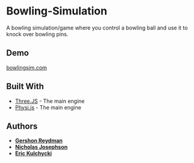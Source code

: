 # Bowling-Simulation
A bowling simulation/game where you control a bowling ball and use it to knock over bowling pins.

## Demo

[bowlingsim.com](http://bowlingsim.com/)

## Built With

* [Three.JS](https://threejs.org/) - The main engine
* [Physi.js](https://github.com/chandlerprall/Physijs) - The main engine

## Authors

* **[Gershon Reydman](https://github.com/GershonR)**
* **[Nicholas Josephson](https://github.com/NickJosephson)**
* **[Eric Kulchycki](https://github.com/EricKulchycki)**
